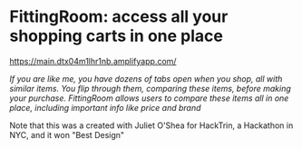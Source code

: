 # FittingRoom: access all your shopping carts in one place
https://main.dtx04m1lhr1nb.amplifyapp.com/

*If you are like me, you have dozens of tabs open when you shop, all with similar items. You flip through them, comparing these items, before making your purchase. FittingRoom allows users to compare these items all in one place, including important info like price and brand* 


Note that this was a created with Juliet O'Shea for HackTrin, a Hackathon in NYC, and it won "Best Design" 
